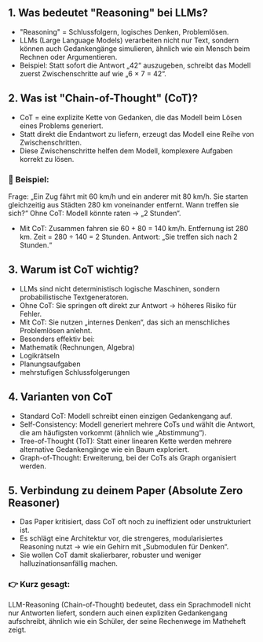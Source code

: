  ## 1. Was bedeutet "Reasoning" bei LLMs?
+ "Reasoning" = Schlussfolgern, logisches Denken, Problemlösen.
+ LLMs (Large Language Models) verarbeiten nicht nur Text, sondern können auch Gedankengänge simulieren, ähnlich wie ein Mensch beim Rechnen oder Argumentieren.
+ Beispiel: Statt sofort die Antwort „42“ auszugeben, schreibt das Modell zuerst Zwischenschritte auf wie „6 × 7 = 42“.

##  2. Was ist "Chain-of-Thought" (CoT)?
- CoT = eine explizite Kette von Gedanken, die das Modell beim Lösen eines Problems generiert.
- Statt direkt die Endantwort zu liefern, erzeugt das Modell eine Reihe von Zwischenschritten.
- Diese Zwischenschritte helfen dem Modell, komplexere Aufgaben korrekt zu lösen.

### 📌 Beispiel:
Frage: „Ein Zug fährt mit 60 km/h und ein anderer mit 80 km/h. Sie starten gleichzeitig aus Städten 280 km voneinander entfernt. Wann treffen sie sich?“
Ohne CoT: Modell könnte raten → „2 Stunden“.
- Mit CoT:
    Zusammen fahren sie 60 + 80 = 140 km/h.
    Entfernung ist 280 km.
    Zeit = 280 ÷ 140 = 2 Stunden.
    Antwort: „Sie treffen sich nach 2 Stunden.“

##  3. Warum ist CoT wichtig?
- LLMs sind nicht deterministisch logische Maschinen, sondern probabilistische Textgeneratoren.
- Ohne CoT: Sie springen oft direkt zur Antwort → höheres Risiko für Fehler.
- Mit CoT: Sie nutzen „internes Denken“, das sich an menschliches Problemlösen anlehnt.
- Besonders effektiv bei:
- Mathematik (Rechnungen, Algebra)
- Logikrätseln
- Planungsaufgaben
- mehrstufigen Schlussfolgerungen

##  4. Varianten von CoT
- Standard CoT: Modell schreibt einen einzigen Gedankengang auf.
- Self-Consistency: Modell generiert mehrere CoTs und wählt die Antwort, die am häufigsten vorkommt (ähnlich wie „Abstimmung“).
- Tree-of-Thought (ToT): Statt einer linearen Kette werden mehrere alternative Gedankengänge wie ein Baum exploriert.
- Graph-of-Thought: Erweiterung, bei der CoTs als Graph organisiert werden.

## 5. Verbindung zu deinem Paper (Absolute Zero Reasoner)
- Das Paper kritisiert, dass CoT oft noch zu ineffizient oder unstrukturiert ist.
- Es schlägt eine Architektur vor, die strengeres, modularisiertes Reasoning nutzt → wie ein Gehirn mit „Submodulen für Denken“.
- Sie wollen CoT damit skalierbarer, robuster und weniger halluzinationsanfällig machen.

### 👉 Kurz gesagt:
LLM-Reasoning (Chain-of-Thought) bedeutet, dass ein Sprachmodell nicht nur Antworten liefert, sondern auch einen expliziten Gedankengang aufschreibt, ähnlich wie ein Schüler, der seine Rechenwege im Matheheft zeigt.